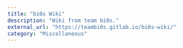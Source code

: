 ```yaml
---
title: "bi0s Wiki"
description: "Wiki from team bi0s."
external_url: "https://teambi0s.gitlab.io/bi0s-wiki/"
category: "Miscellaneous"
---
```


